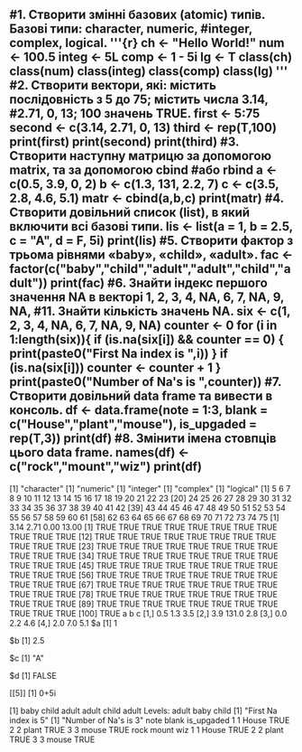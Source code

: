 #1. Створити змінні базових (atomic) типів. Базові типи: character, numeric,
#integer, complex, logical.
'''{r}
ch <- "Hello World!"
num <- 100.5
integ <- 5L
comp <- 1 - 5i
lg <- T
class(ch)
class(num)
class(integ)
class(comp)
class(lg)
'''
#2. Створити вектори, які: містить послідовність з 5 до 75; містить числа 3.14,
#2.71, 0, 13; 100 значень TRUE.
first <- 5:75
second <- c(3.14, 2.71, 0, 13)
third <- rep(T,100)
print(first)
print(second)
print(third)
#3. Створити наступну матрицю за допомогою matrix, та за допомогою cbind
#або rbind
a <- c(0.5, 3.9, 0, 2)
b <- c(1.3, 131, 2.2, 7)
c <- c(3.5, 2.8, 4.6, 5.1)
matr <- cbind(a,b,c)
print(matr)
#4. Створити довільний список (list), в який включити всі базові типи.
lis <- list(a = 1, b = 2.5, c = "A", d = F,  5i)
print(lis)
#5. Створити фактор з трьома рівнями «baby», «child», «adult».
fac <- factor(c("baby","child","adult","adult","child","adult"))
print(fac)
#6. Знайти індекс першого значення NA в векторі 1, 2, 3, 4, NA, 6, 7, NA, 9, NA,
#11. Знайти кількість значень NA.
six <- c(1, 2, 3, 4, NA, 6, 7, NA, 9, NA)
counter <- 0
for (i in 1:length(six)){
  if (is.na(six[i]) && counter == 0)
  {
    print(paste0("First Na index is ",i))
  }
  if (is.na(six[i])) counter <- counter + 1
}
print(paste0("Number of Na's is ",counter))
#7. Створити довільний data frame та вивести в консоль.
df <- data.frame(note = 1:3, blank = c("House","plant","mouse"), is_upgaded = rep(T,3))
print(df)
#8. Змінити імена стовпців цього data frame.
names(df) <- c("rock","mount","wiz")
print(df)
-----------------------------------------------------------
[1] "character"
[1] "numeric"
[1] "integer"
[1] "complex"
[1] "logical"
 [1]  5  6  7  8  9 10 11 12 13 14 15 16 17 18 19 20 21 22 23
[20] 24 25 26 27 28 29 30 31 32 33 34 35 36 37 38 39 40 41 42
[39] 43 44 45 46 47 48 49 50 51 52 53 54 55 56 57 58 59 60 61
[58] 62 63 64 65 66 67 68 69 70 71 72 73 74 75
[1]  3.14  2.71  0.00 13.00
  [1] TRUE TRUE TRUE TRUE TRUE TRUE TRUE TRUE TRUE TRUE TRUE
 [12] TRUE TRUE TRUE TRUE TRUE TRUE TRUE TRUE TRUE TRUE TRUE
 [23] TRUE TRUE TRUE TRUE TRUE TRUE TRUE TRUE TRUE TRUE TRUE
 [34] TRUE TRUE TRUE TRUE TRUE TRUE TRUE TRUE TRUE TRUE TRUE
 [45] TRUE TRUE TRUE TRUE TRUE TRUE TRUE TRUE TRUE TRUE TRUE
 [56] TRUE TRUE TRUE TRUE TRUE TRUE TRUE TRUE TRUE TRUE TRUE
 [67] TRUE TRUE TRUE TRUE TRUE TRUE TRUE TRUE TRUE TRUE TRUE
 [78] TRUE TRUE TRUE TRUE TRUE TRUE TRUE TRUE TRUE TRUE TRUE
 [89] TRUE TRUE TRUE TRUE TRUE TRUE TRUE TRUE TRUE TRUE TRUE
[100] TRUE
       a     b   c
[1,] 0.5   1.3 3.5
[2,] 3.9 131.0 2.8
[3,] 0.0   2.2 4.6
[4,] 2.0   7.0 5.1
$a
[1] 1

$b
[1] 2.5

$c
[1] "A"

$d
[1] FALSE

[[5]]
[1] 0+5i

[1] baby  child adult adult child adult
Levels: adult baby child
[1] "First Na index is 5"
[1] "Number of Na's is 3"
  note blank is_upgaded
1    1 House       TRUE
2    2 plant       TRUE
3    3 mouse       TRUE
  rock mount  wiz
1    1 House TRUE
2    2 plant TRUE
3    3 mouse TRUE
